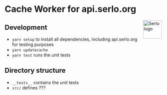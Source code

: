 # Cache Worker for api.serlo.org

<img src="https://assets.serlo.org/meta/logo.png" alt="Serlo logo" title="Serlo" align="right" height="60" />

## Development

- `yarn setup` to install all dependencies, including api.serlo.org for testing purposes
- `yarn updatecache`
- `yarn test` runs the unit tests

## Directory structure

- `__tests__` contains the unit tests
- `src/` defines ???
